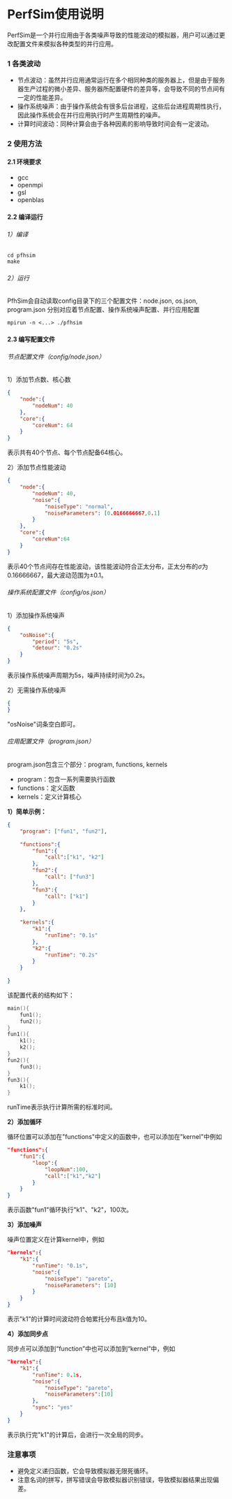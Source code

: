 # PerfSim使用说明

PerfSim是一个并行应用由于各类噪声导致的性能波动的模拟器，用户可以通过更改配置文件来模拟各种类型的并行应用。

### 1 各类波动

+ 节点波动：虽然并行应用通常运行在多个相同种类的服务器上，但是由于服务器生产过程的微小差异、服务器所配置硬件的差异等，会导致不同的节点间有一定的性能差异。
+ 操作系统噪声：由于操作系统会有很多后台进程，这些后台进程周期性执行，因此操作系统会在并行应用执行时产生周期性的噪声。
+ 计算时间波动：同种计算会由于各种因素的影响导致时间会有一定波动。

### 2 使用方法

#### 2.1 环境要求

+ gcc
+ openmpi
+ gsl
+ openblas

#### 2.2 编译运行

###### 1）编译

```shell
cd pfhsim
make
```

###### 2）运行

PfhSim会自动读取config目录下的三个配置文件：node.json, os.json, program.json 分别对应着节点配置、操作系统噪声配置、并行应用配置

```shell
mpirun -n <...> ./pfhsim 
```

#### 2.3 编写配置文件

###### 节点配置文件（config/node.json）

1）添加节点数、核心数

```json
{
    "node":{
    	"nodeNum": 40
    },
    "core":{
    	"coreNum": 64
	}
}
```

表示共有40个节点、每个节点配备64核心。

2）添加节点性能波动

```json
{
    "node":{
        "nodeNum": 40,
        "noise":{
            "noiseType": "normal",
            "noiseParameters": [0.0166666667,0.1]
        }
    },
    "core":{
        "coreNum":64
    }
}
```

表示40个节点间存在性能波动，该性能波动符合正太分布，正太分布的$\sigma$为0.16666667，最大波动范围为$\pm$0.1。

###### 操作系统配置文件（config/os.json）

1）添加操作系统噪声

```json
{
    "osNoise":{
        "period": "5s",
        "detour": "0.2s"
    }
}
```

表示操作系统噪声周期为5s，噪声持续时间为0.2s。

2）无需操作系统噪声

```json
{
}
```

"osNoise"词条空白即可。

###### 应用配置文件（program.json）

program.json包含三个部分：program, functions, kernels

+ program：包含一系列需要执行函数
+ functions：定义函数
+ kernels：定义计算核心

**1）简单示例：**

```json
{
    "program": ["fun1", "fun2"],
    
    "functions":{
        "fun1":{
            "call":["k1", "k2"]
        },
        "fun2":{
            "call": ["fun3"]
        },
        "fun3":{
        	"call": ["k1"]
    	}
    },
    
    "kernels":{
        "k1":{
            "runTime": "0.1s"
        },
        "k2":{
            "runTime": "0.2s"
        }
    }
    
}
```

该配置代表的结构如下：

```c
main(){
    fun1();
    fun2();
}
fun1(){
    k1();
    k2();
}
fun2(){
    fun3();
}
fun3(){
    k1();
}
```

runTime表示执行计算所需的标准时间。

**2）添加循环**

循环位置可以添加在"functions"中定义的函数中，也可以添加在"kernel"中例如

```json
"functions":{
    "fun1":{
        "loop":{
            "loopNum":100,
            "call":["k1","k2"]
        }
    }
}
```

表示函数"fun1"循环执行"k1"、"k2"，100次。

**3）添加噪声**

噪声位置定义在计算kernel中，例如

```json
"kernels":{
    "k1":{
        "runTime": "0.1s",
        "noise":{
            "noiseType": "pareto",
            "noiseParameters": [10]
        }
    }
}
```

表示"k1"的计算时间波动符合帕累托分布且k值为10。

**4）添加同步点**

同步点可以添加到“function”中也可以添加到“kernel”中，例如

```json
"kernels":{
    "k1":{
        "runTime": 0.1s,
        "noise":{
        	"noiseType": "pareto",
        	"noiseParameters":[10]
    	},
		"sync": "yes"
    }
}
```

表示执行完"k1"的计算后，会进行一次全局的同步。

### 注意事项

+ 避免定义递归函数，它会导致模拟器无限死循环。
+ 注意名词的拼写，拼写错误会导致模拟器识别错误，导致模拟器结果出现偏差。
